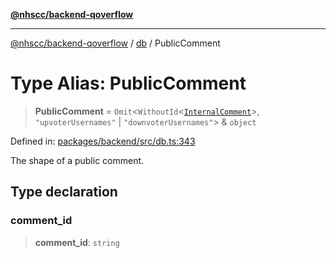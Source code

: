 [**@nhscc/backend-qoverflow**](../../README.md)

***

[@nhscc/backend-qoverflow](../../README.md) / [db](../README.md) / PublicComment

# Type Alias: PublicComment

> **PublicComment** = `Omit`\<`WithoutId`\<[`InternalComment`](InternalComment.md)\>, `"upvoterUsernames"` \| `"downvoterUsernames"`\> & `object`

Defined in: [packages/backend/src/db.ts:343](https://github.com/nhscc/qoverflow.api.hscc.bdpa.org/blob/7f72ded3e1b4a649a6466e0d002164176291fadc/packages/backend/src/db.ts#L343)

The shape of a public comment.

## Type declaration

### comment\_id

> **comment\_id**: `string`
